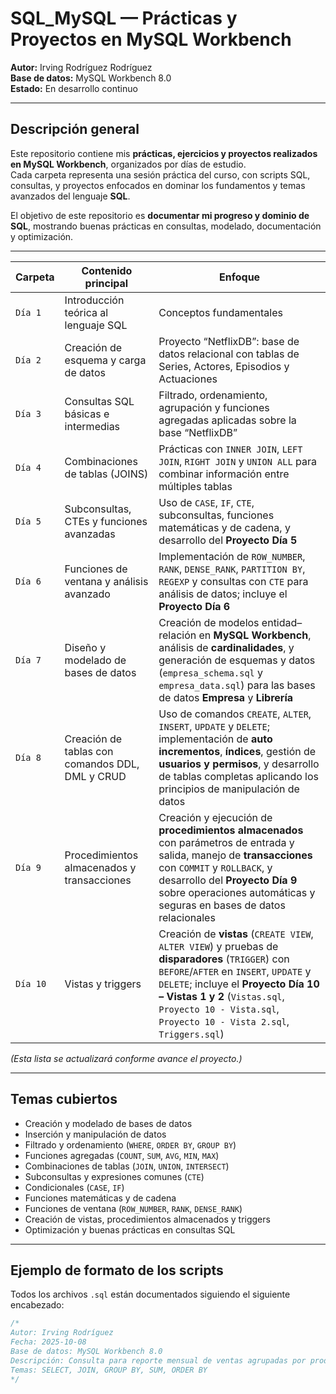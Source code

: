 # SQL_MySQL — Prácticas y Proyectos en MySQL Workbench

**Autor:** Irving Rodríguez Rodríguez  
**Base de datos:** MySQL Workbench 8.0  
**Estado:** En desarrollo continuo 

---

## Descripción general

Este repositorio contiene mis **prácticas, ejercicios y proyectos realizados en MySQL Workbench**, organizados por días de estudio.  
Cada carpeta representa una sesión práctica del curso, con scripts SQL, consultas, y proyectos enfocados en dominar los fundamentos y temas avanzados del lenguaje **SQL**.

El objetivo de este repositorio es **documentar mi progreso y dominio de SQL**, mostrando buenas prácticas en consultas, modelado, documentación y optimización.

---

| Carpeta  | Contenido principal                             | Enfoque                                                                                                                                                                                                                                                                                    |
| -------- | ----------------------------------------------- | ------------------------------------------------------------------------------------------------------------------------------------------------------------------------------------------------------------------------------------------------------------------------------------------ |
| `Día 1`  | Introducción teórica al lenguaje SQL            | Conceptos fundamentales                                                                                                                                                                                                                                                                    |
| `Día 2`  | Creación de esquema y carga de datos            | Proyecto “NetflixDB”: base de datos relacional con tablas de Series, Actores, Episodios y Actuaciones                                                                                                                                                                                      |
| `Día 3`  | Consultas SQL básicas e intermedias             | Filtrado, ordenamiento, agrupación y funciones agregadas aplicadas sobre la base “NetflixDB”                                                                                                                                                                                               |
| `Día 4`  | Combinaciones de tablas (JOINS)                 | Prácticas con `INNER JOIN`, `LEFT JOIN`, `RIGHT JOIN` y `UNION ALL` para combinar información entre múltiples tablas                                                                                                                                                                       |
| `Día 5`  | Subconsultas, CTEs y funciones avanzadas        | Uso de `CASE`, `IF`, `CTE`, subconsultas, funciones matemáticas y de cadena, y desarrollo del **Proyecto Día 5**                                                                                                                                                                           |
| `Día 6`  | Funciones de ventana y análisis avanzado        | Implementación de `ROW_NUMBER`, `RANK`, `DENSE_RANK`, `PARTITION BY`, `REGEXP` y consultas con `CTE` para análisis de datos; incluye el **Proyecto Día 6**                                                                                                                                 |
| `Día 7`  | Diseño y modelado de bases de datos             | Creación de modelos entidad–relación en **MySQL Workbench**, análisis de **cardinalidades**, y generación de esquemas y datos (`empresa_schema.sql` y `empresa_data.sql`) para las bases de datos **Empresa** y **Librería**                                                               |
| `Día 8`  | Creación de tablas con comandos DDL, DML y CRUD | Uso de comandos `CREATE`, `ALTER`, `INSERT`, `UPDATE` y `DELETE`; implementación de **auto incrementos**, **índices**, gestión de **usuarios y permisos**, y desarrollo de tablas completas aplicando los principios de manipulación de datos                                              |
| `Día 9`  | Procedimientos almacenados y transacciones      | Creación y ejecución de **procedimientos almacenados** con parámetros de entrada y salida, manejo de **transacciones** con `COMMIT` y `ROLLBACK`, y desarrollo del **Proyecto Día 9** sobre operaciones automáticas y seguras en bases de datos relacionales                               |
| `Día 10` | Vistas y triggers                               | Creación de **vistas** (`CREATE VIEW`, `ALTER VIEW`) y pruebas de **disparadores** (`TRIGGER`) con `BEFORE`/`AFTER` en `INSERT`, `UPDATE` y `DELETE`; incluye el **Proyecto Día 10 – Vistas 1 y 2** (`Vistas.sql`, `Proyecto 10 - Vista.sql`, `Proyecto 10 - Vista 2.sql`, `Triggers.sql`) |


*(Esta lista se actualizará conforme avance el proyecto.)*

---

## Temas cubiertos

- Creación y modelado de bases de datos  
- Inserción y manipulación de datos  
- Filtrado y ordenamiento (`WHERE`, `ORDER BY`, `GROUP BY`)  
- Funciones agregadas (`COUNT`, `SUM`, `AVG`, `MIN`, `MAX`)  
- Combinaciones de tablas (`JOIN`, `UNION`, `INTERSECT`)  
- Subconsultas y expresiones comunes (`CTE`)  
- Condicionales (`CASE`, `IF`)  
- Funciones matemáticas y de cadena  
- Funciones de ventana (`ROW_NUMBER`, `RANK`, `DENSE_RANK`)  
- Creación de vistas, procedimientos almacenados y triggers  
- Optimización y buenas prácticas en consultas SQL  

---

## Ejemplo de formato de los scripts

Todos los archivos `.sql` están documentados siguiendo el siguiente encabezado:

```sql
/*
Autor: Irving Rodríguez
Fecha: 2025-10-08
Base de datos: MySQL Workbench 8.0
Descripción: Consulta para reporte mensual de ventas agrupadas por producto.
Temas: SELECT, JOIN, GROUP BY, SUM, ORDER BY
*/
